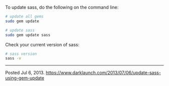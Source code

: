 To update sass, do the following on the command line:

```bash
# update all gems
sudo gem update

# update sass
sudo gem update sass
```

Check your current version of sass:

```bash
# sass version
sass -v
```

---

Posted Jul 6, 2013.
https://www.darklaunch.com/2013/07/06/update-sass-using-gem-update